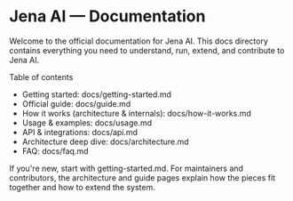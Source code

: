 # Jena AI — Documentation

Welcome to the official documentation for Jena AI. This docs directory contains everything you need to understand, run, extend, and contribute to Jena AI.

Table of contents

- Getting started: docs/getting-started.md
- Official guide: docs/guide.md
- How it works (architecture & internals): docs/how-it-works.md
- Usage & examples: docs/usage.md
- API & integrations: docs/api.md
- Architecture deep dive: docs/architecture.md
- FAQ: docs/faq.md

If you're new, start with getting-started.md. For maintainers and contributors, the architecture and guide pages explain how the pieces fit together and how to extend the system.